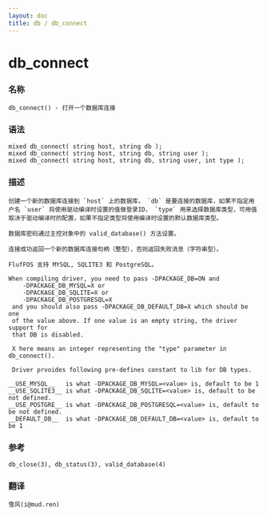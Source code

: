```yaml
---
layout: doc
title: db / db_connect
---
```

# db_connect

### 名称

    db_connect() - 打开一个数据库连接

### 语法

    mixed db_connect( string host, string db );
    mixed db_connect( string host, string db, string user );
    mixed db_connect( string host, string db, string user, int type );

### 描述

    创建一个新的数据库连接到 `host` 上的数据库， `db` 是要连接的数据库，如果不指定用户名 `user` 将使用驱动编译时设置的值做登录ID， `type` 用来选择数据库类型，可用值取决于驱动编译时的配置，如果不指定类型将使用编译时设置的默认数据库类型。

    数据库密码通过主控对象中的 valid_database() 方法设置。

    连接成功返回一个新的数据库连接句柄（整型），否则返回失败消息（字符串型）。

    FlufFOS 支持 MYSQL, SQLITE3 和 PostgreSQL。

    When compiling driver, you need to pass -DPACKAGE_DB=ON and
        -DPACKAGE_DB_MYSQL=X or
        -DPACKAGE_DB_SQLITE=X or
        -DPACKAGE_DB_POSTGRESQL=X
     and you should also pass -DPACKAGE_DB_DEFAULT_DB=X which should be one
     of the value above. If one value is an empty string, the driver support for
     that DB is disabled.

     X here means an integer representing the "type" parameter in db_connect().

     Driver prvoides following pre-defines constant to lib for DB types.

    __USE_MYSQL__   is what -DPACKAGE_DB_MYSQL=<value> is, default to be 1
    __USE_SQLITE3__ is what -DPACKAGE_DB_SQLITE=<value> is, default to be not defined.
    __USE_POSTGRE__ is what -DPACKAGE_DB_POSTGRESQL=<value> is, default to be not defined.
    __DEFAULT_DB__  is what -DPACKAGE_DB_DEFAULT_DB=<value> is, default to be 1

### 参考

    db_close(3), db_status(3), valid_database(4)

### 翻译

    雪风(i@mud.ren)

